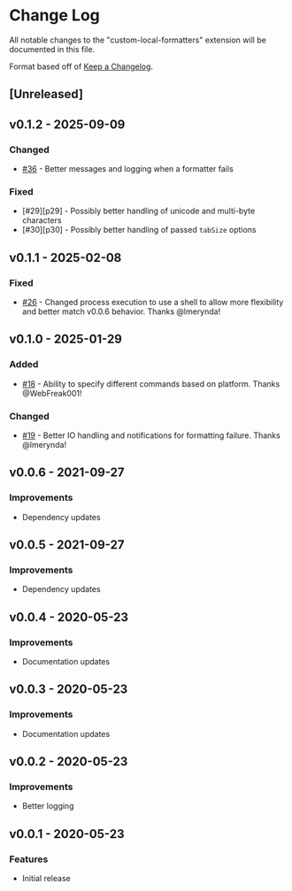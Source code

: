 # Change Log

All notable changes to the "custom-local-formatters" extension will be documented in this file.

Format based off of [Keep a Changelog](http://keepachangelog.com/).

## [Unreleased]

## v0.1.2 - 2025-09-09

### Changed
- [#36][p36] - Better messages and logging when a formatter fails

### Fixed
- [#29][p29] - Possibly better handling of unicode and multi-byte characters
- [#30][p30] - Possibly better handling of passed `tabSize` options

## v0.1.1 - 2025-02-08

### Fixed
- [#26][p26] - Changed process execution to use a shell to allow more flexibility and better match v0.0.6 behavior. Thanks @lmerynda!

## v0.1.0 - 2025-01-29

### Added
- [#18][p18] - Ability to specify different commands based on platform. Thanks @WebFreak001!

### Changed
- [#19][p19] - Better IO handling and notifications for formatting failure. Thanks @lmerynda!

## v0.0.6 - 2021-09-27

### Improvements
- Dependency updates

## v0.0.5 - 2021-09-27

### Improvements
- Dependency updates

## v0.0.4 - 2020-05-23

### Improvements
- Documentation updates

## v0.0.3 - 2020-05-23

### Improvements
- Documentation updates

## v0.0.2 - 2020-05-23

### Improvements
- Better logging

## v0.0.1 - 2020-05-23

### Features
- Initial release

[p18]: https://github.com/jkillian/vscode-custom-local-formatters/pull/18
[p19]: https://github.com/jkillian/vscode-custom-local-formatters/pull/19
[p26]: https://github.com/jkillian/vscode-custom-local-formatters/pull/26
[p36]: https://github.com/jkillian/vscode-custom-local-formatters/pull/36

